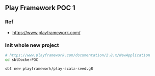 ## Play Framework POC 1

### Ref
- https://www.playframework.com/

### Init whole new project
```bash
# https://www.playframework.com/documentation/2.8.x/NewApplication
cd sbtDockerPOC

sbt new playframework/play-scala-seed.g8
```